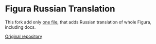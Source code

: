 # Figura Russian Translation

This fork add only [one file](https://github.com/lexize/FiguraRewriteRussianTranslation/blob/1.19/src/main/resources/assets/figura/lang/ru_ru.json), that adds Russian translation of whole Figura, including docs.

[Original repository](https://github.com/Kingdom-of-The-Moon/FiguraRewriteRewrite)

